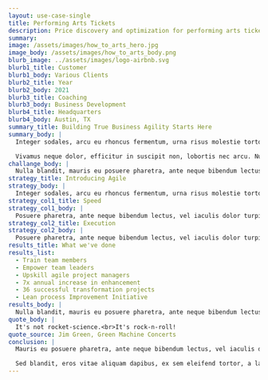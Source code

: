 ```yaml
---
layout: use-case-single
title: Performing Arts Tickets
description: Price discovery and optimization for performing arts tickets
summary: 
image: /assets/images/how_to_arts_hero.jpg
image_body: /assets/images/how_to_arts_body.png
blurb_image: ../assets/images/logo-airbnb.svg
blurb1_title: Customer
blurb1_body: Various Clients
blurb2_title: Year
blurb2_body: 2021
blurb3_title: Coaching
blurb3_body: Business Development
blurb4_title: Headquarters
blurb4_body: Austin, TX
summary_title: Building True Business Agility Starts Here
summary_body: |
  Integer sodales, arcu eu rhoncus fermentum, urna risus molestie tortor, vel pretium arcu ligula vel orci. Vivamus neque dolor, efficitur in suscipit non, lobortis nec arcu. Nullam feugiat elementum vestibulum.

  Vivamus neque dolor, efficitur in suscipit non, lobortis nec arcu. Nullam feugiat elementum vestibulum.
challange_body: |
  Nulla blandit, mauris eu posuere pharetra, ante neque bibendum lectus, vel iaculis dolor turpis lobortis ipsum. Sed blandit, eros vitae aliquam dapibus, ex sem eleifend tortor, a laoreet massa lectus ut mauris.
strategy_title: Introducing Agile
strategy_body: |
  Integer sodales, arcu eu rhoncus fermentum, urna risus molestie tortor, vel pretium arcu ligula vel orci. Vivamus neque dolor, efficitur in suscipit non, lobortis nec arcu. Nullam feugiat elementum vestibulum.
strategy_col1_title: Speed
strategy_col1_body: |
  Posuere pharetra, ante neque bibendum lectus, vel iaculis dolor turpis lobortis ipsum.
strategy_col2_title: Execution
strategy_col2_body: |
  Posuere pharetra, ante neque bibendum lectus, vel iaculis dolor turpis lobortis ipsum.
results_title: What we've done
results_list:
  - Train team members  
  - Empower team leaders  
  - Upskill agile project managers  
  - 7x annual increase in enhancement  
  - 36 successful transformation projects  
  - Lean process Improvement Initiative  
results_body: |
  Nulla blandit, mauris eu posuere pharetra, ante neque bibendum lectus, vel iaculis dolor turpis lobortis ipsum. Sed blandit, eros vitae aliquam dapibus, ex sem eleifend tortor, a laoreet massa lectus ut mauris.
quote_body: |
  It's not rocket-science.<br>It's rock-n-roll!
quote_source: Jim Green, Green Machine Concerts
conclusion: |
  Mauris eu posuere pharetra, ante neque bibendum lectus, vel iaculis dolor turpis lobortis id blandit, eros vitae aliquam dapibus, ex sem eleifend tortor, a laoreet massa lectus ut mauris.  

  Sed blandit, eros vitae aliquam dapibus, ex sem eleifend tortor, a laoreet massa lectus ut mauris. Nulla blandit, mauris eu posuere pharetra, ante neque bibendum lectus, vel iaculis dolor turpis lobortis ipsum.
---
```


